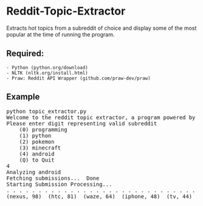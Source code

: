 Reddit-Topic-Extractor
======================

Extracts hot topics from a subreddit of choice and display some of the most popular at the time of running the program.

Required:
----------------------
    - Python (python.org/download)
    - NLTK (nltk.org/install.html)
    - Praw: Reddit API Wrapper (github.com/praw-dev/praw)

Example
----------------------
<pre>python topic_extractor.py
Welcome to the reddit topic extractor, a program powered by Python and NLTK that aims to extract current popular topics in a specified subreddit. Please note that larger subreddits have more data to parse and will take longer to process.
Please enter digit representing valid subreddit
	(0) programming
	(1) python
	(2) pokemon
	(3) minecraft
	(4) android
	(Q) to Quit
4
Analyzing android
Fetching submissions...  Done
Starting Submission Processing... 
. . . . . . . . . . . . . . . . . . . . . . . . . . . . . . . . . . . . . . . . . . . . . . . . . . . . . . . . . . . . Done
(nexus, 98)  (htc, 81)  (waze, 64)  (iphone, 48)  (tv, 44)  (tasker, 42)  (battery, 40)  (ipad, 40)  (battery life, 39)  (ios, 39)  (n4, 36)  (google, 35)  (cm, 34)  (tablet, 29)  (swype, 26)  (moto x, 25)  (swiftkey, 25)  (youtube, 25)  (motorola, 24)  (chromecast, 23)  (root, 23)  (s4, 23)  (apple, 22)  (keyboard, 22)  (ron, 22)  (flagship, 21)  (google maps, 21)  (maps, 21)  (maxx, 21)  (developer, 20)  (note, 20)  (poweramp, 20)  (support, 20)  (ads, 19)  (display, 19)  (roms, 19)  (sale, 19)  (rom, 18)  (sd card, 18)  (ui, 18)  (wifi, 18)  (amp, 17)  (gnex, 17)  (link, 17)  (mini, 17)  (play store, 17)  (ppi, 17)  (thread, 17)  (apk, 16)  (camera, 16)  (galaxy nexus, 16) 
</pre>

